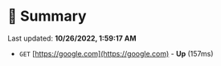 # 📖 Summary
Last updated: **10/26/2022, 1:59:17 AM**

- `GET` [https://google.com](https://google.com) - **Up** (157ms)
